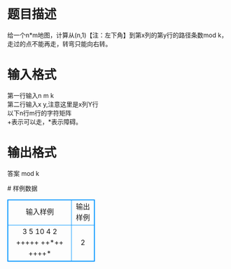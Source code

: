 # 

 
 # 题目描述 
<p>
给一个n*m地图，计算从(n,1)【注：左下角】到第x列的第y行的路径条数mod k，走过的点不能再走，转弯只能向右转。<br></p> 

 
 # 输入格式 
<p>
第一行输入n m k<br>第二行输入x y,注意这里是x列Y行<br>以下n行m行的字符矩阵<br>+表示可以走，*表示障碍。<br></p> 

 
 # 输出格式 
<p>
答案 mod k<br></p> 
# 样例数据
<style>
        table,table tr th, table tr td { border:1px solid #0094ff; }
        table { width: 200px; min-height: 25px; line-height: 25px; text-align: center; border-collapse: collapse;}   
    </style>
<table>
	<tr>
		<td>输入样例</td>
		<td>输出样例</td>
	</tr>
<tr><td>3  5  10 
4  2 
+++++ 
++*++ 
++++* 

</td><td>2 </td></tr></table>
